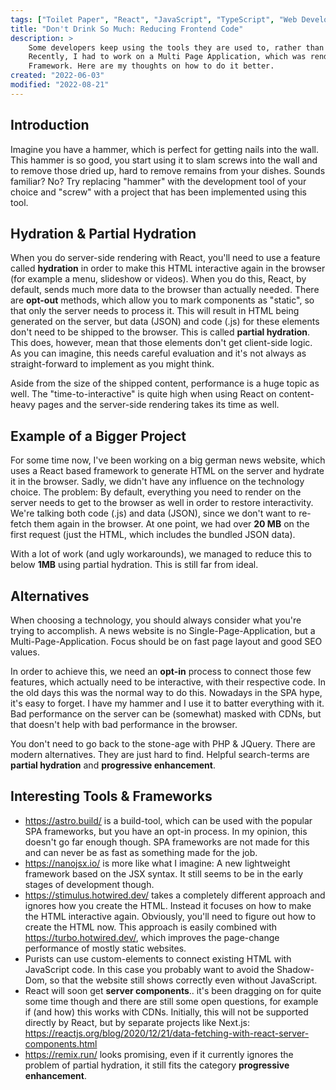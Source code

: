 ```yaml
---
tags: ["Toilet Paper", "React", "JavaScript", "TypeScript", "Web Development", "Partial Hydration", "Progressive Enhancement"]
title: "Don't Drink So Much: Reducing Frontend Code"
description: >
    Some developers keep using the tools they are used to, rather than the best tool for the job.
    Recently, I had to work on a Multi Page Application, which was rendered using a Single Page Application
    Framework. Here are my thoughts on how to do it better.
created: "2022-06-03"
modified: "2022-08-21"
---
```


## Introduction

Imagine you have a hammer, which is perfect for getting nails into the wall. This hammer is so good, you start using it to
slam screws into the wall and to remove those dried up, hard to remove remains from your dishes.
Sounds familiar? No? Try replacing "hammer" with the development tool of your choice and "screw" with a project that has been implemented using this tool.

## Hydration & Partial Hydration

When you do server-side rendering with React, you'll need to use a feature called **hydration** in order to make
this HTML interactive again in the browser (for example a menu, slideshow or videos). When you do this,
React, by default, sends much more data to the browser than actually needed. There are **opt-out** methods,
which allow you to mark components as "static", so that only the server needs to process it.
This will result in HTML being generated on the server, but data (JSON) and code (.js)
for these elements don't need to be shipped to the browser. This is called **partial hydration**.
This does, however, mean that those elements don't get client-side logic.
As you can imagine, this needs careful evaluation and it's not always as straight-forward to implement as you might think.

Aside from the size of the shipped content, performance is a huge topic as well.
The "time-to-interactive" is quite high when using React on content-heavy pages and the server-side rendering takes its time as well.

## Example of a Bigger Project

For some time now, I've been working on a big german news website, which uses a React based framework
to generate HTML on the server and hydrate it in the browser. Sadly, we didn't have any influence on the technology choice.
The problem: By default, everything you need to render on the server needs to get to the browser as well in order to restore interactivity.
We're talking both code (.js) and data (JSON), since we don't want to re-fetch them again in the browser.
At one point, we had over **20 MB** on the first request (just the HTML, which includes the bundled JSON data).

With a lot of work (and ugly workarounds), we managed to reduce this to below **1MB** using partial hydration.
This is still far from ideal.

## Alternatives

When choosing a technology, you should always consider what you're trying to accomplish. A news website is no Single-Page-Application, but a Multi-Page-Application. Focus should be on fast page layout and good SEO values.

In order to achieve this, we need an **opt-in** process to connect those few features, which actually need to be interactive,
with their respective code. In the old days this was the normal way to do this. Nowadays in the SPA hype, it's easy to forget.
I have my hammer and I use it to batter everything with it. Bad performance on the server can be (somewhat) masked with CDNs,
but that doesn't help with bad performance in the browser.

You don't need to go back to the stone-age with PHP & JQuery. There are modern alternatives. They are just hard to find.
Helpful search-terms are **partial hydration** and **progressive enhancement**.

## Interesting Tools & Frameworks

-   https://astro.build/ is a build-tool, which can be used with the popular SPA frameworks, but you have an opt-in process.
    In my opinion, this doesn't go far enough though. SPA frameworks are not made for this and can never be as fast as something made for the job.
-   https://nanojsx.io/ is more like what I imagine: A new lightweight framework based on the JSX syntax.
    It still seems to be in the early stages of development though.
-   https://stimulus.hotwired.dev/ takes a completely different approach and ignores how you create the HTML.
    Instead it focuses on how to make the HTML interactive again. Obviously, you'll need to figure out how to create the HTML now.
    This approach is easily combined with https://turbo.hotwired.dev/, which improves the page-change performance of mostly static websites.
-   Purists can use custom-elements to connect existing HTML with JavaScript code. In this case you probably want to avoid the Shadow-Dom,
    so that the website still shows correctly even without JavaScript.
-   React will soon get **server components**.. it's been dragging on for quite some time though and there are still some open questions,
    for example if (and how) this works with CDNs. Initially, this will not be supported directly by React, but by separate projects like Next.js:
    https://reactjs.org/blog/2020/12/21/data-fetching-with-react-server-components.html
-   https://remix.run/ looks promising, even if it currently ignores the problem of partial hydration, it still fits the category **progressive enhancement**.
